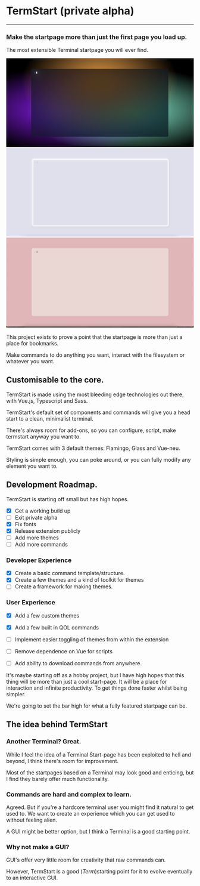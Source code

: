 # TermStart (private alpha)
---
### Make the startpage more than just the first page you load up.

The most extensible Terminal startpage you will ever find.

![vue-glass](./screenshots/vue-glass.png)
![vue-neu](./screenshots/vue-neu.png)
![vue-flamingo](./screenshots/vue-flamingo.png)

This project exists to prove a point that the startpage is more than just a place for bookmarks.

Make commands to do anything you want, interact with the filesystem or whatever you want.

## Customisable to the core.

TermStart is made using the most bleeding edge technologies out there, with Vue.js, Typescript and Sass.

TermStart's default set of components and commands will give you a head start to a clean, minimalist terminal.

There's always room for add-ons, so you can configure, script, make termstart anyway you want to.

TermStart comes with 3 default themes: 
Flamingo, Glass and Vue-neu.

Styling is simple enough, you can poke around, or you can fully modify any element you want to.

## Development Roadmap.

TermStart is starting off small but has high hopes.

- [X] Get a working build up
- [ ] Exit private alpha 
- [X] Fix fonts
- [X] Release extension publicly
- [ ] Add more themes
- [ ] Add more commands

### Developer Experience
- [X] Create a basic command template/structure.
- [X] Create a few themes and a kind of toolkit for themes
- [ ] Create a framework for making themes.

### User Experience
- [X] Add a few custom themes
- [X] Add a few built in QOL commands
- [ ] Implement easier toggling of themes from within the extension
- [ ] Remove dependence on Vue for scripts
- [ ] Add ability to download commands from anywhere.


It's maybe starting off as a hobby project, but I have high hopes that this thing will be more than just a cool start-page. It will be a place for interaction and infinite productivity. To get things done faster whilst being simpler. 

We're going to set the bar high for what a fully featured startpage can be.

## The idea behind TermStart

### Another Terminal? Great.

While I feel the idea of a Terminal Start-page has been exploited to hell and beyond, I think there's room for improvement. 

Most of the startpages based on a Terminal may look good and enticing, but I find they barely offer much functionality.

### Commands are hard and complex to learn.

Agreed. But if you're a hardcore terminal user you might find it natural to get used to. We want to create an experience which you can get used to without feeling alien.

A GUI might be better option, but I think a Terminal is a good starting point.

### Why not make a GUI?

GUI's offer very little room for creativity that raw commands can.

However, TermStart is a good (*Term*)starting point for it to evolve eventually to an interactive GUI.



